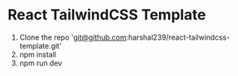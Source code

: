 # React TailwindCSS Template

 1. Clone the repo 'git@github.com:harshal239/react-tailwindcss-template.git'
 2. npm install
 3. npm run dev
